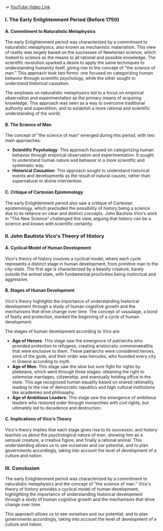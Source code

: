 -> [YouTube Video Link](https://www.youtube.com/watch?v=9wjadICSX7Q&list=PL30RAv-0lkxGh5iMfRmZV8wEVeN50K06X&index=15&pp=iAQB)

### I. The Early Enlightenment Period (Before 1750)

#### A. Commitment to Naturalistic Metaphysics

The early Enlightenment period was characterized by a commitment to naturalistic metaphysics, also known as mechanistic materialism. This view of reality was largely based on the successes of Newtonian science, which looked to science as the means to all rational and possible knowledge. The scientific revolution sparked a desire to apply the same techniques to understanding humanity itself, giving rise to the concept of "the science of man." This approach took two forms: one focused on categorizing human behavior through scientific psychology, while the other sought to understand historical causation.

The emphasis on naturalistic metaphysics led to a focus on empirical observation and experimentation as the primary means of acquiring knowledge. This approach was seen as a way to overcome traditional authority and superstition, and to establish a more rational and scientific understanding of the world.

#### B. The Science of Man

The concept of "the science of man" emerged during this period, with two main approaches:

*   **Scientific Psychology**: This approach focused on categorizing human behavior through empirical observation and experimentation. It sought to understand human nature and behavior in a more scientific and systematic way.
*   **Historical Causation**: This approach sought to understand historical events and developments as the result of natural causes, rather than supernatural or divine intervention.

#### C. Critique of Cartesian Epistemology

The early Enlightenment period also saw a critique of Cartesian epistemology, which precluded the possibility of history being a science due to its reliance on clear and distinct concepts. John Bautista Vico's work in "The New Science" challenged this view, arguing that history can be a science and known with scientific certainty.

### II. John Bautista Vico's Theory of History

#### A. Cyclical Model of Human Development

Vico's theory of history involves a cyclical model, where each cycle represents a distinct stage in human development, from primitive man to the city-state. The first age is characterized by a beastly creature, barely outside the animal state, with fundamental proclivities being instinctual and aggressive.

#### B. Stages of Human Development

Vico's theory highlights the importance of understanding historical development through a study of human cognitive growth and the mechanisms that drive change over time. The concept of vassalage, a bond of fealty and protection, marked the beginning of a cycle of human development.

The stages of human development according to Vico are:

*   **Age of Heroes**: This stage saw the emergence of patriarchs who provided protection to refugees, creating aristocratic commonwealths that were exclusive to them. These patriarchs were considered heroes, sons of the gods, and their order was hercules, who founded every city in Greece according to myth.
*   **Age of Men**: This stage saw the slow but sure fight for rights by plebeians, which went through three stages: obtaining the right to solemnize marriages, citizenship, and eventually holding office in the state. This age recognized human equality based on shared rationality, leading to the rise of democratic republics and high cultural institutions like academies and philosophy.
*   **Age of Ambitious Leaders**: This stage saw the emergence of ambitious leaders who restored order through monarchies with civil rights, but ultimately led to decadence and destruction.

#### C. Implications of Vico's Theory

Vico's theory implies that each stage gives rise to its successor, and history teaches us about the psychological nature of man, showing him as a sensual creature, a creative figure, and finally a rational animal. This understanding allows us to see ourselves and our potential, and to plan governments accordingly, taking into account the level of development of a culture and nation.

### III. Conclusion

The early Enlightenment period was characterized by a commitment to naturalistic metaphysics and the concept of "the science of man." Vico's theory of history provides a cyclical model of human development, highlighting the importance of understanding historical development through a study of human cognitive growth and the mechanisms that drive change over time.

This approach allows us to see ourselves and our potential, and to plan governments accordingly, taking into account the level of development of a culture and nation.